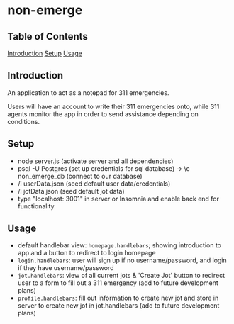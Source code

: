 # non-emerge

## Table of Contents

[Introduction](#introduction)
[Setup](#setup)
[Usage](#usage)



## Introduction

An application to act as a notepad for 311 emergencies.

Users will have an account to write their 311 emergencies onto, while 311 agents monitor the app in order to send assistance depending on conditions.


## Setup

- node server.js (activate server and all dependencies)
- psql -U Postgres (set up credentials for sql database) -> \c non_emerge_db (connect to our database)
- /i userData.json (seed default user data/credentials)
- /i jotData.json (seed default jot data)
- type "localhost: 3001" in server or Insomnia and enable back end for functionality


## Usage

- default handlebar view: `homepage.handlebars`; showing introduction to app and a button to redirect to login homepage
- `login.handlebars`: user will sign up if no username/password, and login if they have username/password
- `jot.handlebars`: view of all current jots & 'Create Jot' button to redirect user to a form to fill out a 311 emergency
  (add to future development plans)
- `profile.handlebars`: fill out information to create new jot and store in server to create new jot in jot.handlebars
  (add to future development plans)

